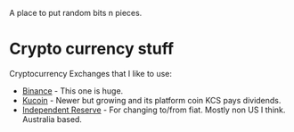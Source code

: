 A place to put random bits n pieces.

# Crypto currency stuff

Cryptocurrency Exchanges that I like to use:

* [Binance](https://www.binance.com/?ref=11870797) - This one is huge.
* [Kucoin](https://www.kucoin.com/#/?r=1RrsP) - Newer but growing and its platform coin KCS pays dividends.
* [Independent Reserve](https://www.independentreserve.com)  - For changing to/from fiat. Mostly non US I think.  Australia based.
